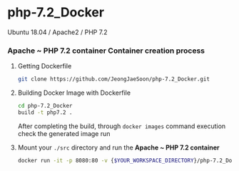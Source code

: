 # php-7.2_Docker
Ubuntu 18.04 / Apache2 / PHP 7.2

### **Apache ~ PHP 7.2 container** Container creation process

1. Getting Dockerfile
   
    ```bash
    git clone https://github.com/JeongJaeSoon/php-7.2_Docker.git
    ```

2. Building Docker Image with Dockerfile
   
    ```bash
    cd php-7.2_Docker
    build -t php7.2 .
    ```

    After completing the build, through `docker images` command execution check the generated image run
    
3. Mount your `./src` directory and run the **Apache ~ PHP 7.2 container**
   
    ```bash
    docker run -it -p 8080:80 -v {$YOUR_WORKSPACE_DIRECTORY}/php-7.2_Docker/src:/var/www/html --name php7.2 php7.2 bash
    ```